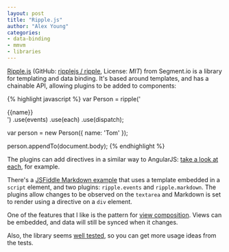 ```yaml
---
layout: post
title: "Ripple.js"
author: "Alex Young"
categories:
- data-binding
- mmvm
- libraries
---
```


[Ripple.js](http://ripplejs.github.io/) (GitHub: [ripplejs / ripple](https://github.com/ripplejs/ripple), License: _MIT_) from Segment.io is a library for templating and data binding.  It's based around templates, and has a chainable API, allowing plugins to be added to components:

{% highlight javascript %}
var Person = ripple('<div>{{name}}</div>')
  .use(events)
  .use(each)
  .use(dispatch);

var person = new Person({
  name: 'Tom'
});

person.appendTo(document.body);
{% endhighlight %}

The plugins can add directives in a similar way to AngularJS: [take a look at each](https://github.com/ripplejs/each), for example.

There's a [JSFiddle Markdown example](http://jsfiddle.net/anthonyshort/QGK3r/light/) that uses a template embedded in a `script` element, and two plugins: `ripple.events` and `ripple.markdown`.  The plugins allow changes to be observed on the `textarea` and Markdown is set to render using a directive on a `div` element.

One of the features that I like is the pattern for [view composition](https://github.com/ripplejs/ripple/tree/master/docs/composing).  Views can be embedded, and data will still be synced when it changes.

Also, the library seems [well tested](https://github.com/ripplejs/ripple/tree/master/test), so you can get more usage ideas from the tests.

